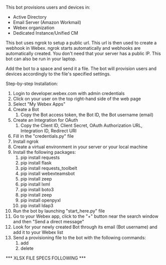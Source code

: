 This bot provisions users and devices in:
- Active Directory
- Email Server (Amazon Workmail)
- Webex organization
- Dedicated Instance/Unified CM

This bot uses ngrok to setup a public url. This url is then used to create a webhook in Webex. ngrok starts automatically and webhooks are automatically created.
You don't need that your server has a public IP. This bot can also be run in your laptop.

Add the bot to a space and send it a file. The bot will provision users and devices accordingly to the file's specified settings.

Step-by-step Installation:
1. Login to developer.webex.com with admin credentials
2. Click on your user on the top right-hand side of the web page
3. Select "My Webex Apps"
4. Create a Bot
   1. Copy the Bot access token, the Bot ID, the Bot username (email)
5. Create an Integration for OAuth
   1. Copy the Client ID, Client Secret, OAuth Authorization URL, Integration ID, Redirect URI
6. Fill in the "credentials.py" file
7. Install ngrok
8. Create a virtual environment in your server or your local machine
9. Install the following packages:
   1. pip install requests 
   2. pip install flask 
   3. pip install requests_toolbelt 
   4. pip install webexteamsbot 
   5. pip install zeep 
   6. pip install lxml 
   7. pip install boto3 
   8. pip install zeep 
   9. pip install openpyxl 
   10. pip install ldap3
10. Run the bot by launching "start_here.py" file
11. Go to your Webex app, click to the "+" button near the search window and then "Send a direct message"
12. Look for your newly created Bot through its email (Bot username) and add it to your Webex list
13. Send a provisioning file to the bot with the following commands:
    1. add
    2. delete


*** XLSX FILE SPECS FOLLOWING ***